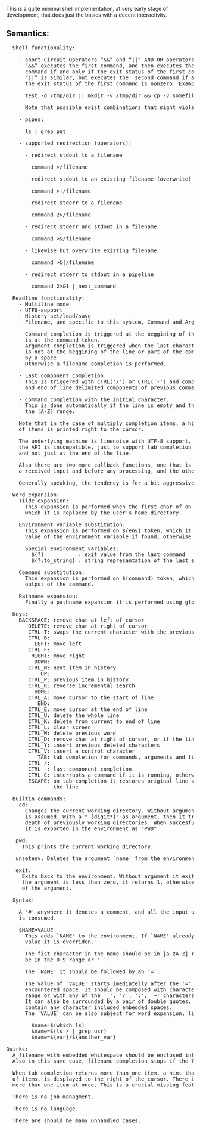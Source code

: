 This is a quite minimal shell implementation, at very early stage of development,
that does just the basics with a decent interactivity.  
  

## Semantics: 
<pre>
  Shell functionality:  
  
    - short-Circuit Operators “&&” and “||” AND-OR operators.  
      “&&” executes the first command, and then executes the second  
      command if and only if the exit status of the first command is zero.   
      “||” is similar, but executes the  second command if and only if   
      the exit status of the first command is nonzero. Example:  
  
      test -d /tmp/dir || mkdir -v /tmp/dir && cp -v somefile /tmp/dir  
  
      Note that possible exist combinations that might violate those semantics.  
  
    - pipes:  
  
      ls | grep pat  
  
    - supported redirection (operators):  
  
      - redirect stdout to a filename  
  
        command >/filename  
  
      - redirect stdout to an existing filename (overwrite)  
  
        command >|/filename  
  
      - redirect stderr to a filename  
  
        command 2>/filename  
  
      - redirect stderr and stdout in a filename  
  
        command >&/filename  
  
      - likewise but overwrite existing filename  
  
        command >&|/filename  
  
      - redirect stderr to stdout in a pipeline  
  
        command 2>&1 | next_command  
  
  Readline functionality:  
    - Multiline mode  
    - UTF8-support  
    - History set/load/save  
    - Filename, and specific to this system, Command and Argument tab completion.  
  
      Command completion is triggered at the beggining of the line or when the cursor  
      is at the command token.  
      Argument completion is triggered when the last character is a dash (-) which it  
      is not at the beggining of the line or part of the command, and it is preceded  
      by a space.  
      Otherwise a filename completion is performed.  
  
    - Last component completion.  
      This is triggered with CTRL('/') or CTRL('-') and completes with the last space  
      and end of line delimited components of previous command lines.  
  
    - Command completion with the initial character.  
      This is done automatically if the line is empty and the first char is at  
      the [A-Z] range.  
  
    Note that in the case of multiply completion items, a hint that indicates the number  
    of items is printed right to the cursor.

    The underlying machine is linenoise with UTF-8 support, but in this implementation  
    the API is incompatible, just to support tab completion at any cursor point in the line,  
    and not just at the end of the line.
   
    Also there are two more callback functions, one that is called immediately after
    a received input and before any processing, and the other on a carriage return.  

    Generally speaking, the tendency is for a bit aggressive interaction.  
  
  Word expansion:  
    Tilde expansion:  
      This expansion is performed when the first char of an argument is a '~', and
      which it is replaced by the user's home directory.  
    
    Environment variable substitution:
      This expansion is performed on ${env} token, which it is replaced with the
      value of the environment variable if found, otherwise with an empty string.
    
      Special environment variables:  
        ${?}           : exit value from the last command  
        ${?.to_string} : string represantation of the last exit value  

    Command substitution:  
      This expansion is performed on $(command) token, which it is replaced with the  
      output of the command.  
    
    Pathname expansion:
      Finally a pathname expansion it is performed using glob().
   
  Keys:  
    BACKSPACE: remove char at left of cursor  
       DELETE: remove char at right of cursor  
       CTRL_T: swaps the current character with the previous  
       CTRL_B:  
         LEFT: move left  
       CTRL_F:  
        RIGHT: move right  
         DOWN:  
       CTRL_N: next item in history  
           UP:  
       CTRL_P: previous item in history  
       CTRL_R: reverse incremental search  
         HOME:
       CTRL_A: move cursor to the start of line  
          END:  
       CTRL_E: move cursor at the end of line  
       CTRL_U: delete the whole line  
       CTRL_K: delete from current to end of line  
       CTRL_L: clear screen  
       CTRL_W: delete previous word  
       CTRL_D: remove char at right of cursor, or if the line is empty, act as end-of-file  
       CTRL_Y: insert previous deleted characters  
       CTRL_V: insert a control character  
          TAB: tab completion for commands, arguments and filenames  
       CTRL_/:  
       CTRL_-: last component completion   
       CTRL_C: interrupts a command if it is running, otherwise it adds a line  
       ESCAPE: on tab completion it restores original line state, otherwise it clears  
               the line  

  Builtin commands:  
    cd:  
      Changes the current working directory. Without arguments the user's home directory  
      is assumed. With a "-[digit*]" as argument, then it tries to change to the given
      depth of previously working directories. When succesful the value of the current working directory  
      it is exported in the environment as "PWD".
   
   pwd:  
     This prints the current working directory.  
   
   unsetenv: Deletes the argument `name' from the environment.  
   
   exit:  
     Exits back to the environment. Without argument it exits with a zero value. If
     the argument is less than zero, it returns 1, otherwise it returns the value
     of the argument.

  Syntax:  
   
    A '#' anywhere it denotes a comment, and all the input until a new line character
    is consumed.
    
    $NAME=VALUE
      This adds `NAME' to the environment. If `NAME' already exists, the previous
      value it is overriden.
    
      The fist character in the name should be in [a-zA-Z] range. The rest could also
      be in the 0-9 range or '_'.
    
      The `NAME' it should be followed by an '='.  

      The value of `VALUE' starts imediatelly after the '=' and ends up to the first
      encountered space. It should be composed with characters in the [a-zA-z0-9]
      range or with any of the '_', '/', ':', '~' characters.  
      It can also be surrounded by a pair of double quotes. In this case it can
      contain any character included embedded spaces.  
      The `VALUE' can be also subject for word expansion, like:  

        $name=$(which ls)  
        $name=$(ls / | grep usr)  
        $name=${var}/${another_var}  
    
Quirks:  
  A filename with embedded whitespace should be enclosed into double quotes.  
  Also in this same case, filename completion stops if the filename is a directory.  
  
  When tab completion returns more than one item, a hint that shows the number  
  of items, is displayed to the right of the cursor. There is no way to display  
  more than one item at once. This is a crucial missing feature!  

  There is no job managment.  

  There is no language.  
  
  There are should be many unhandled cases.  
</pre>
